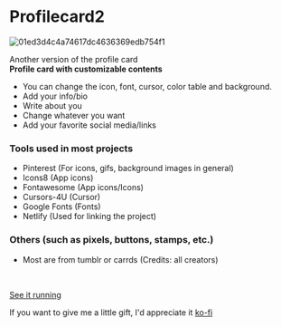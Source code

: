 # Profilecard2
![01ed3d4c4a74617dc4636369edb754f1](https://user-images.githubusercontent.com/123178455/213806016-d50324e6-501c-4c5e-96bd-423cc19fe5f1.jpg)

Another version of the profile card<br>
**Profile card with customizable contents**

* You can change the icon, font, cursor, color table and background. 
* Add your info/bio
* Write about you
* Change whatever you want
* Add your favorite social media/links 


### Tools used in most projects
- Pinterest (For icons, gifs, background images in general) 
- Icons8 (App icons)
- Fontawesome (App icons/Icons)
- Cursors-4U (Cursor)
- Google Fonts (Fonts)
- Netlify (Used for linking the project)

### Others (such as pixels, buttons, stamps, etc.)
- Most are from tumblr or carrds
(Credits: all creators)

<br>

[See it running](https://profilecard02.netlify.app/) 

If you want to give me a little gift, I'd appreciate it [ko-fi](https://ko-fi.com/buccini555)
